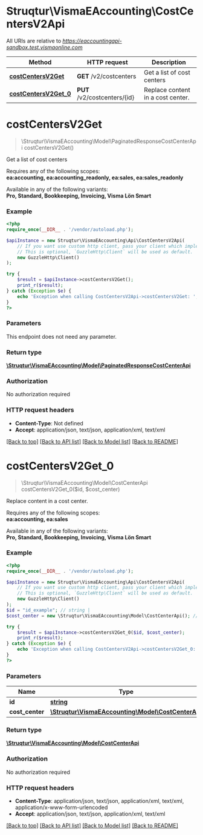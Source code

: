 # Struqtur\VismaEAccounting\CostCentersV2Api

All URIs are relative to *https://eaccountingapi-sandbox.test.vismaonline.com*

Method | HTTP request | Description
------------- | ------------- | -------------
[**costCentersV2Get**](CostCentersV2Api.md#costCentersV2Get) | **GET** /v2/costcenters | Get a list of cost centers
[**costCentersV2Get_0**](CostCentersV2Api.md#costCentersV2Get_0) | **PUT** /v2/costcenters/{id} | Replace content in a cost center.


# **costCentersV2Get**
> \Struqtur\VismaEAccounting\Model\PaginatedResponseCostCenterApi costCentersV2Get()

Get a list of cost centers

<p>Requires any of the following scopes: <br><b>ea:accounting, ea:accounting_readonly, ea:sales, ea:sales_readonly</b></p><p>Available in any of the following variants: <br><b>Pro, Standard, Bookkeeping, Invoicing, Visma Lön Smart</b></p>

### Example
```php
<?php
require_once(__DIR__ . '/vendor/autoload.php');

$apiInstance = new Struqtur\VismaEAccounting\Api\CostCentersV2Api(
    // If you want use custom http client, pass your client which implements `GuzzleHttp\ClientInterface`.
    // This is optional, `GuzzleHttp\Client` will be used as default.
    new GuzzleHttp\Client()
);

try {
    $result = $apiInstance->costCentersV2Get();
    print_r($result);
} catch (Exception $e) {
    echo 'Exception when calling CostCentersV2Api->costCentersV2Get: ', $e->getMessage(), PHP_EOL;
}
?>
```

### Parameters
This endpoint does not need any parameter.

### Return type

[**\Struqtur\VismaEAccounting\Model\PaginatedResponseCostCenterApi**](../Model/PaginatedResponseCostCenterApi.md)

### Authorization

No authorization required

### HTTP request headers

 - **Content-Type**: Not defined
 - **Accept**: application/json, text/json, application/xml, text/xml

[[Back to top]](#) [[Back to API list]](../../README.md#documentation-for-api-endpoints) [[Back to Model list]](../../README.md#documentation-for-models) [[Back to README]](../../README.md)

# **costCentersV2Get_0**
> \Struqtur\VismaEAccounting\Model\CostCenterApi costCentersV2Get_0($id, $cost_center)

Replace content in a cost center.

<p>Requires any of the following scopes: <br><b>ea:accounting, ea:sales</b></p><p>Available in any of the following variants: <br><b>Pro, Standard, Bookkeeping, Invoicing, Visma Lön Smart</b></p>

### Example
```php
<?php
require_once(__DIR__ . '/vendor/autoload.php');

$apiInstance = new Struqtur\VismaEAccounting\Api\CostCentersV2Api(
    // If you want use custom http client, pass your client which implements `GuzzleHttp\ClientInterface`.
    // This is optional, `GuzzleHttp\Client` will be used as default.
    new GuzzleHttp\Client()
);
$id = "id_example"; // string | 
$cost_center = new \Struqtur\VismaEAccounting\Model\CostCenterApi(); // \Struqtur\VismaEAccounting\Model\CostCenterApi | 

try {
    $result = $apiInstance->costCentersV2Get_0($id, $cost_center);
    print_r($result);
} catch (Exception $e) {
    echo 'Exception when calling CostCentersV2Api->costCentersV2Get_0: ', $e->getMessage(), PHP_EOL;
}
?>
```

### Parameters

Name | Type | Description  | Notes
------------- | ------------- | ------------- | -------------
 **id** | [**string**](../Model/.md)|  |
 **cost_center** | [**\Struqtur\VismaEAccounting\Model\CostCenterApi**](../Model/CostCenterApi.md)|  |

### Return type

[**\Struqtur\VismaEAccounting\Model\CostCenterApi**](../Model/CostCenterApi.md)

### Authorization

No authorization required

### HTTP request headers

 - **Content-Type**: application/json, text/json, application/xml, text/xml, application/x-www-form-urlencoded
 - **Accept**: application/json, text/json, application/xml, text/xml

[[Back to top]](#) [[Back to API list]](../../README.md#documentation-for-api-endpoints) [[Back to Model list]](../../README.md#documentation-for-models) [[Back to README]](../../README.md)

